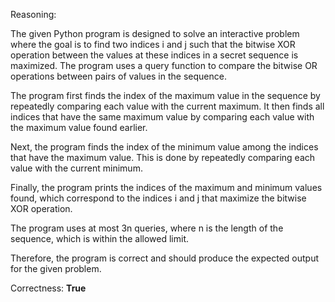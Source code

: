 Reasoning:

The given Python program is designed to solve an interactive problem where the goal is to find two indices i and j such that the bitwise XOR operation between the values at these indices in a secret sequence is maximized. The program uses a query function to compare the bitwise OR operations between pairs of values in the sequence.

The program first finds the index of the maximum value in the sequence by repeatedly comparing each value with the current maximum. It then finds all indices that have the same maximum value by comparing each value with the maximum value found earlier.

Next, the program finds the index of the minimum value among the indices that have the maximum value. This is done by repeatedly comparing each value with the current minimum.

Finally, the program prints the indices of the maximum and minimum values found, which correspond to the indices i and j that maximize the bitwise XOR operation.

The program uses at most 3n queries, where n is the length of the sequence, which is within the allowed limit.

Therefore, the program is correct and should produce the expected output for the given problem.

Correctness: **True**